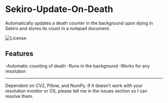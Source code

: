 # Sekiro-Update-On-Death
Automatically updates a death counter in the background upon dying in Sekiro and stores its count in a notepad document.

![License](https://img.shields.io/github/license/AlexMusabelliu/Sekiro-Update-On-Death?style=plastic)

## Features

-Automatic counting of death
-Runs in the background
-Works for any resolution

--------

Dependent on CV2, Pillow, and NumPy.
If it doesn't work with your resolution monitor or OS, please tell me in the issues section so I can resolve them.
